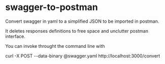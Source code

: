 # swagger-to-postman

Convert swagger in yaml to a simplified JSON to be imported in postman.

It deletes responses definitions to free space and unclutter postman interface.

You can invoke throught the command line with

curl -X POST --data-binary @swagger.yaml http://localhost:3000/convert
